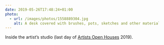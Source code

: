 ```yaml
---
date: 2019-05-26T17:48:24+01:00
photo:
  - url: /images/photos/1558889304.jpg
    alt: A desk covered with brushes, pots, sketches and other materials.
---
```

Inside the artist’s studio (last day of [Artists Open Houses](https://aoh.org.uk) 2019).
